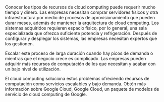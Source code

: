 Conocer los tipos de recursos de cloud computing puede requerir mucho tiempo y dinero. Las empresas necesitan comprar servidores físicos y otra infraestructura por medio de procesos de aprovisionamiento que pueden durar meses, además de mantener la arquitectura de cloud computing. Los sistemas adquiridos requieren espacio físico, por lo general, una sala especializada que ofrezca suficiente potencia y refrigeración. Después de configurar y desplegar los sistemas, las empresas necesitan expertos que los gestionen.

Escalar este proceso de larga duración cuando hay picos de demanda o mientras que el negocio crece es complicado. Las empresas pueden adquirir más recursos de computación de los que necesitan y acabar con un bajo nivel de utilización.

El cloud computing soluciona estos problemas ofreciendo recursos de computación como servicios escalables y bajo demanda. Obtén más información sobre Google Cloud, Google Cloud, un paquete de modelos de servicio de cloud computing de Google.
